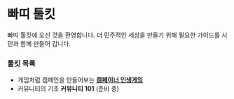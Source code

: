 # 빠띠 툴킷

빠띠 툴킷에 오신 것을 환영합니다. 더 민주적인 세상을 만들기 위해 필요한 가이드를 시민과 함께 만들어 갑니다.

### 툴킷 목록 
* 게임처럼 캠페인을 만들어보는 **[캠페이너 인생게임](/campaigner.html)** 
* 커뮤니티의 기초 **커뮤니티 101** (준비 중)
